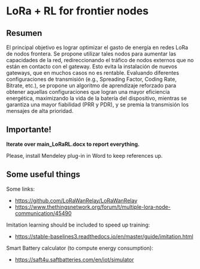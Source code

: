 # LoRa + RL for frontier nodes  

## Resumen
El principal objetivo es lograr optimizar el gasto de energía en redes LoRa de nodos frontera. Se propone utilizar tales nodos para aumentar las capacidades de la red, redireccionando el tráfico de nodos externos que no están en contacto con el gateway. Esto evita la instalación de nuevos gateways, que en muchos casos no es rentable. Evaluando diferentes configuraciones de transmisión (e.g., Spreading Factor, Coding Rate, Bitrate, etc.), se propone un algoritmo de aprendizaje reforzado para obtener aquellas configuraciones que logran una mayor eficiencia energética, maximizando la vida de la batería del dispositivo, mientras se garantiza una mayor fiabilidad (PRR y PDR), y se premia la transmisión los mensajes de alta prioridad.

## Importante!
**Iterate over main_LoRaRL.docx to report everything.**

Please, install Mendeley plug-in in Word to keep references up.

## Some useful things
Some links:
* https://github.com/LoRaWanRelay/LoRaWanRelay
* https://www.thethingsnetwork.org/forum/t/multiple-lora-node-communication/45490

Imitation learning should be included to speed up training:
* https://stable-baselines3.readthedocs.io/en/master/guide/imitation.html

Smart Battery calculator (to compute energy consumption):
* https://saft4u.saftbatteries.com/en/iot/simulator
